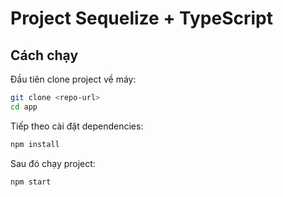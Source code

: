 # Project Sequelize + TypeScript

## Cách chạy

Đầu tiên clone project về máy:
```bash
git clone <repo-url>
cd app
````

Tiếp theo cài đặt dependencies:

```bash
npm install
```

Sau đó chạy project:

```bash
npm start
```
